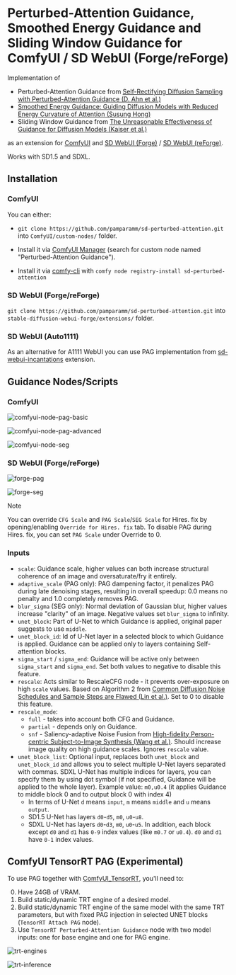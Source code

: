 # Perturbed-Attention Guidance, Smoothed Energy Guidance and Sliding Window Guidance for ComfyUI / SD WebUI (Forge/reForge)

Implementation of

- Perturbed-Attention Guidance from [Self-Rectifying Diffusion Sampling with Perturbed-Attention Guidance (D. Ahn et al.)](https://ku-cvlab.github.io/Perturbed-Attention-Guidance/)
- [Smoothed Energy Guidance: Guiding Diffusion Models with Reduced Energy Curvature of Attention (Susung Hong)](https://arxiv.org/abs/2408.00760)
- Sliding Window Guidance from [The Unreasonable Effectiveness of Guidance for Diffusion Models (Kaiser et al.)](https://arxiv.org/abs/2411.10257)

as an extension for [ComfyUI](https://github.com/comfyanonymous/ComfyUI) and [SD WebUI (Forge)](https://github.com/lllyasviel/stable-diffusion-webui-forge) / [SD WebUI (reForge)](https://github.com/Panchovix/stable-diffusion-webui-reForge).

Works with SD1.5 and SDXL.

## Installation

### ComfyUI

You can either:

- `git clone https://github.com/pamparamm/sd-perturbed-attention.git` into `ComfyUI/custom-nodes/` folder.

- Install it via [ComfyUI Manager](https://github.com/ltdrdata/ComfyUI-Manager) (search for custom node named "Perturbed-Attention Guidance").

- Install it via [comfy-cli](https://comfydocs.org/comfy-cli/getting-started) with `comfy node registry-install sd-perturbed-attention`

### SD WebUI (Forge/reForge)

`git clone https://github.com/pamparamm/sd-perturbed-attention.git` into `stable-diffusion-webui-forge/extensions/` folder.

### SD WebUI (Auto1111)

As an alternative for A1111 WebUI you can use PAG implementation from [sd-webui-incantations](https://github.com/v0xie/sd-webui-incantations) extension.

## Guidance Nodes/Scripts

### ComfyUI

![comfyui-node-pag-basic](examples/comfyui-node-pag-basic.png)

![comfyui-node-pag-advanced](examples/comfyui-node-pag-advanced.png)

![comfyui-node-seg](examples/comfyui-node-seg.png)

### SD WebUI (Forge/reForge)

![forge-pag](examples/forge-pag.png)

![forge-seg](examples/forge-seg.png)

> [!NOTE]
> You can override `CFG Scale` and `PAG Scale`/`SEG Scale` for Hires. fix by opening/enabling `Override for Hires. fix` tab.
> To disable PAG during Hires. fix, you can set `PAG Scale` under Override to 0.

### Inputs

- `scale`: Guidance scale, higher values can both increase structural coherence of an image and oversaturate/fry it entirely.
- `adaptive_scale` (PAG only): PAG dampening factor, it penalizes PAG during late denoising stages, resulting in overall speedup: 0.0 means no penalty and 1.0 completely removes PAG.
- `blur_sigma` (SEG only): Normal deviation of Gaussian blur, higher values increase "clarity" of an image. Negative values set `blur_sigma` to infinity.
- `unet_block`: Part of U-Net to which Guidance is applied, original paper suggests to use `middle`.
- `unet_block_id`: Id of U-Net layer in a selected block to which Guidance is applied. Guidance can be applied only to layers containing Self-attention blocks.
- `sigma_start` / `sigma_end`: Guidance will be active only between `sigma_start` and `sigma_end`. Set both values to negative to disable this feature.
- `rescale`: Acts similar to RescaleCFG node - it prevents over-exposure on high `scale` values. Based on Algorithm 2 from [Common Diffusion Noise Schedules and Sample Steps are Flawed (Lin et al.)](https://arxiv.org/abs/2305.08891). Set to 0 to disable this feature.
- `rescale_mode`:
  - `full` - takes into account both CFG and Guidance.
  - `partial` - depends only on Guidance.
  - `snf` - Saliency-adaptive Noise Fusion from [High-fidelity Person-centric Subject-to-Image Synthesis (Wang et al.)](https://arxiv.org/abs/2311.10329). Should increase image quality on high guidance scales. Ignores `rescale` value.
- `unet_block_list`: Optional input, replaces both `unet_block` and `unet_block_id` and allows you to select multiple U-Net layers separated with commas. SDXL U-Net has multiple indices for layers, you can specify them by using dot symbol (if not specified, Guidance will be applied to the whole layer). Example value: `m0,u0.4` (it applies Guidance to middle block 0 and to output block 0 with index 4)
  - In terms of U-Net `d` means `input`, `m` means `middle` and `u` means `output`.
  - SD1.5 U-Net has layers `d0`-`d5`, `m0`, `u0`-`u8`.
  - SDXL U-Net has layers `d0`-`d3`, `m0`, `u0`-`u5`. In addition, each block except `d0` and `d1` has `0-9` index values (like `m0.7` or `u0.4`). `d0` and `d1` have `0-1` index values.

## ComfyUI TensorRT PAG (Experimental)

To use PAG together with [ComfyUI_TensorRT](https://github.com/comfyanonymous/ComfyUI_TensorRT), you'll need to:

0. Have 24GB of VRAM.
1. Build static/dynamic TRT engine of a desired model.
2. Build static/dynamic TRT engine of the same model with the same TRT parameters, but with fixed PAG injection in selected UNET blocks (`TensorRT Attach PAG` node).
3. Use `TensorRT Perturbed-Attention Guidance` node with two model inputs: one for base engine and one for PAG engine.

![trt-engines](examples/trt-engines.png)

![trt-inference](examples/trt-inference.png)
